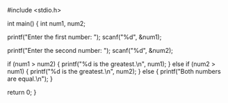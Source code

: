 #include <stdio.h>

int main() {
  int num1, num2;

  printf("Enter the first number: ");
  scanf("%d", &num1);

  printf("Enter the second number: ");
  scanf("%d", &num2);

  if (num1 > num2) {
    printf("%d is the greatest.\n", num1);
  } else if (num2 > num1) {
    printf("%d is the greatest.\n", num2);
  } else {
    printf("Both numbers are equal.\n");
  }

  return 0;
}
